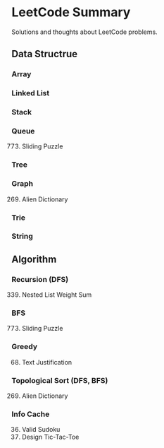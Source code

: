 LeetCode Summary
=======
Solutions and thoughts about LeetCode problems.
## Data Structrue

### Array

### Linked List

### Stack

### Queue

773. Sliding Puzzle

### Tree

### Graph

269. Alien Dictionary

### Trie

### String


## Algorithm

### Recursion (DFS)

339. Nested List Weight Sum

### BFS

773. Sliding Puzzle

### Greedy

68. Text Justification

### Topological Sort (DFS, BFS)

269. Alien Dictionary

### Info Cache

36. Valid Sudoku
348. Design Tic-Tac-Toe

